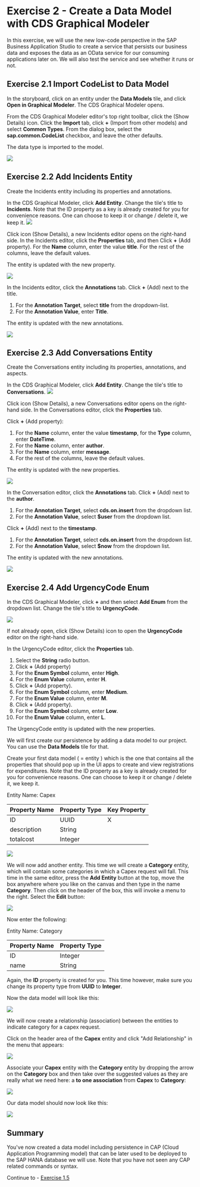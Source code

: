 # Exercise 2 - Create a Data Model with CDS Graphical Modeler

In this exercise, we will use the new low-code perspective in the SAP Business Application Studio to create a service that persists our business data and exposes the data as an OData service for our consuming applications later on.
We will also test the service and see whether it runs or not.
## Exercise 2.1 Import CodeList to Data Model

In the storyboard, click on an entity under the **Data Models** tile, and click **Open in Graphical Modeler**. The CDS Graphical Modeler opens.

From the CDS Graphical Modeler editor's top right toolbar, click the (Show Details) icon.
Click the **Import** tab, click **+** (Import from other models) and select **Common Types**.
From the dialog box, select the **sap.common.CodeList** checkbox, and leave the other defaults.

The data type is imported to the model.

![](/exercises/Ex2/images/ImportCodeList.png)

## Exercise 2.2 Add Incidents Entity
Create the Incidents entity including its properties and annotations.

In the CDS Graphical Modeler, click **Add Entity**.
Change the tile's title to **Incidents**.
Note that the ID property as a key is already created for you for convenience reasons. One can choose to keep it or change / delete it, we keep it.
![](/exercises/Ex2/images/Incidents.png)

Click icon (Show Details), a new Incidents editor opens on the right-hand side.
In the Incidents editor, click the **Properties** tab, and then Click **+** (Add property).
For the **Name** column, enter the value **title**.
For the rest of the columns, leave the default values.

The entity is updated with the new property.

![](/exercises/Ex2/images/IncidentsProperties.png)

In the Incidents editor, click the **Annotations** tab.
Click  **+** (Add) next to the title.
1. For the **Annotation Target**, select **title** from the dropdown-list.
2. For the **Annotation Value**, enter **Title**.
   
The entity is updated with the new annotations.

![](/exercises/Ex2/images/IncidentsAnnotation.png)

## Exercise 2.3 Add Conversations Entity
Create the Conversations entity including its properties, annotations, and aspects.

In the CDS Graphical Modeler, click **Add Entity**.
Change the tile's title to **Conversations**.
![](/exercises/Ex2/images/ConversationsEntity.png)

Click icon (Show Details), a new Conversations editor opens on the right-hand side.
In the Conversations editor, click the **Properties** tab.

Click **+** (Add property):
1. For the **Name** column, enter the value **timestamp**, for the **Type** column, enter **DateTime**.
2. For the **Name** column, enter **author**.
3. For the **Name** column, enter **message**.
4. For the rest of the columns, leave the default values.

The entity is updated with the new properties.

![](/exercises/Ex2/images/ConversationsProperties.png)

In the Conversation editor, click the **Annotations** tab.
Click **+** (Add) next to the **author**.
1. For the **Annotation Target**, select **cds.on.insert** from the dropdown list.
2. For the **Annotation Value**, select **$user** from the dropdown list.
   
Click **+** (Add) next to the **timestamp**.
1. For the **Annotation Target**, select **cds.on.insert** from the dropdown list.
2. For the **Annotation Value**, select **$now** from the dropdown list.

The entity is updated with the new annotations.

![](/exercises/Ex2/images/ConversationsAnnotations.png)

## Exercise 2.4 Add UrgencyCode Enum

In the CDS Graphical Modeler, click **+** and then select **Add Enum** from the dropdown list.
Change the tile's title to **UrgencyCode**.

![](/exercises/Ex2/images/UrgencyCodeEnum.png)

If not already open, click (Show Details) icon to open the **UrgencyCode** editor on the right-hand side.

In the UrgencyCode editor, click the **Properties** tab.
1. Select the **String** radio button.
2. Click **+** (Add property)   
3. For the **Enum Symbol** column, enter **High**.
4. For the **Enum Value** column, enter **H**.
5. Click **+** (Add property).   
6. For the **Enum Symbol** column, enter **Medium**.
7. For the **Enum Value** column, enter **M**.
8. Click **+** (Add property).   
9. For the **Enum Symbol** column, enter **Low**.
10. For the **Enum Value** column, enter **L**.
    
The UrgencyCode entity is updated with the new properties.


We will first create our persistence by adding a data model to our project. You can use the **Data Models** tile for that.

Create your first data model ( = entity ) which is the one that contains all the properties that should pop up in the UI apps to create and view registrations for expenditures. Note that the ID property as a key is already created for you for convenience reasons. One can choose to keep it or change / delete it, we keep it.

Entity Name: Capex

| Property Name | Property Type | Key Property
| ----------- | ----------- | - |
| ID | UUID | X |
| description | String |   |
| totalcost | Integer |   |

![](/exercises/ex1/images/LCAP_02.png)


We will now add another entity. This time we will create a **Category** entity, which will contain some categories in which a Capex request will fall. This time in the same editor, press the **Add Entity** button at the top, move the box anywhere where you like on the canvas and then type in the name **Category**. Then click on the header of the box, this will invoke a menu to the right. Select the **Edit** button:

![](/exercises/ex1/images/LCAP_02-01.png)

Now enter the following:

Entity Name: Category

| Property Name | Property Type |
| ----------- | ----------- |
| ID | Integer | X |
| name | String |   |

Again, the **ID** property is created for you. This time however, make sure you change its property type from **UUID** to **Integer**.

Now the data model will look like this:

![](/exercises/ex1/images/LCAP_03.png)

We will now create a relationship (association) between the entities to indicate category for a capex request.

Click on the header area of the **Capex** entity and click "Add Relationship" in the menu that appears:

![](/exercises/ex1/images/LCAP_04.png)

Associate your **Capex** entity with the **Category** entity by dropping the arrow on the **Category** box and then take over the suggested values as they are really what we need here: a **to one association** from **Capex** to **Category**:

![](/exercises/ex1/images/LCAP_05.png)

Our data model should now look like this:

![](/exercises/ex1/images/LCAP_06.png)

## Summary

You've now created a data model including persistence in CAP (Cloud Application Programming model) that can be later used to be deployed to the SAP HANA database we will use. Note that you have not seen any CAP related commands or syntax.

Continue to - [Exercise 1.5](../ex1.5/README.md)
